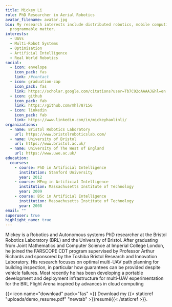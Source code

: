 ```yaml
---
title: Mickey Li
role: PhD Researcher in Aerial Robotics
avatar_filename: avatar.jpg
bio: My research interests include distributed robotics, mobile computing and
  programmable matter.
interests:
  - UAVs
  - Multi-Robot Systems
  - Optimisation
  - Artificial Intelligence
  - Real World Robotics
social:
  - icon: envelope
    icon_pack: fas
    link: /#contact
  - icon: graduation-cap
    icon_pack: fas
    link: https://scholar.google.com/citations?user=Tb7C92oAAAAJ&hl=en
  - icon: github
    icon_pack: fab
    link: https://github.com/mhl787156
  - icon: linkedin
    icon_pack: fab
    link: https://www.linkedin.com/in/mickeyhaolinli/
organizations:
  - name: Bristol Robotics Laboratory
    url: https://www.bristolroboticslab.com/
  - name: University of Bristol
    url: https://www.bristol.ac.uk/
  - name: University of The West of England
    url: https://www.uwe.ac.uk/
education:
  courses:
    - course: PhD in Artificial Intelligence
      institution: Stanford University
      year: 2012
    - course: MEng in Artificial Intelligence
      institution: Massachusetts Institute of Technology
      year: 2009
    - course: BSc in Artificial Intelligence
      institution: Massachusetts Institute of Technology
      year: 2008
email: ""
superuser: true
highlight_name: true
---
```

Mickey is a Robotics and Autonomous systems PhD researcher at the Bristol Robotics Laboratory (BRL) and the University of Bristol. After graduating from Joint Mathematics and Computer Science at Imperial College London, he joined the FARSCOPE CDT program supervised by Professor Arthur Richards and sponsored by the Toshiba Bristol Research and Innovation Laboratory. His research focuses on optimal multi-UAV path planning for building inspection, in particular how guarantees can be provided despite vehicle failures. Most recently he has been developing a portable development and deployment infrastructure for multi-UAV experimentation for the BRL Flight Arena inspired by advances in cloud computing

{{< icon name="download" pack="fas" >}} Download my {{< staticref "uploads/demo_resume.pdf" "newtab" >}}resumé{{< /staticref >}}.